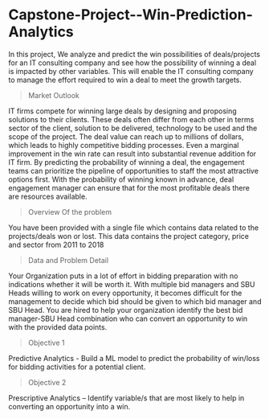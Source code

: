 # Capstone-Project--Win-Prediction-Analytics
In this project, We analyze and predict the win possibilities of deals/projects for an IT consulting company and see how the possibility of winning a deal is impacted by other variables. 
This will enable the IT consulting company to manage the effort required to win a deal to meet the growth targets.


> Market Outlook

IT firms compete for winning large deals by designing and proposing solutions
to their clients. These deals often differ from each other in terms sector of the
client, solution to be delivered, technology to be used and the scope of the
project. The deal value can reach up to millions of dollars, which leads to highly
competitive bidding processes. Even a marginal improvement in the win rate
can result into substantial revenue addition for IT firm.
By predicting the probability of winning a deal, the engagement teams can
prioritize the pipeline of opportunities to staff the most attractive options first.
With the probability of winning known in advance, deal engagement manager
can ensure that for the most profitable deals there are resources available.


> Overview Of the problem

You have been provided with a single file which contains data related to the
projects/deals won or lost. This data contains the project category, price and
sector from 2011 to 2018


> Data and Problem Detail

Your Organization puts in a lot of effort in bidding preparation with no
indications whether it will be worth it. With multiple bid managers and SBU
Heads willing to work on every opportunity, it becomes difficult for the
management to decide which bid should be given to which bid manager and
SBU Head. You are hired to help your organization identify the best bid
manager-SBU Head combination who can convert an opportunity to win with
the provided data points.

> Objective 1

Predictive Analytics - Build a ML model to predict the probability
of win/loss for bidding activities for a potential client.

> Objective 2

Prescriptive Analytics – Identify variable/s that are most likely to
help in converting an opportunity into a win.
